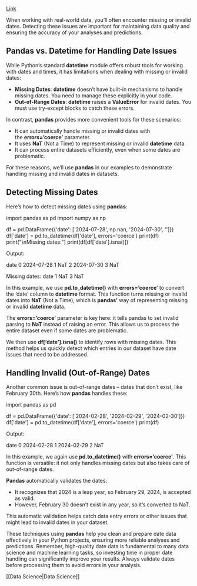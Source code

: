 [Link](https://www.statology.org/how-to-handle-missing-or-invalid-dates-in-python)

When working with real-world data, you’ll often encounter missing or invalid dates. Detecting these issues are important for maintaining data quality and ensuring the accuracy of your analyses and predictions.

## Pandas vs. Datetime for Handling Date Issues

While Python’s standard **datetime** module offers robust tools for working with dates and times, it has limitations when dealing with missing or invalid dates:

- **Missing Dates**: **datetime** doesn’t have built-in mechanisms to handle missing dates. You need to manage these explicitly in your code.
- **Out-of-Range Dates**: **datetime** raises a **ValueError** for invalid dates. You must use try-except blocks to catch these errors.

In contrast, **pandas** provides more convenient tools for these scenarios:

- It can automatically handle missing or invalid dates with the **errors=’coerce’** parameter.
- It uses **NaT** (Not a Time) to represent missing or invalid **datetime** data.
- It can process entire datasets efficiently, even when some dates are problematic.

For these reasons, we’ll use **pandas** in our examples to demonstrate handling missing and invalid dates in datasets.

## Detecting Missing Dates

Here’s how to detect missing dates using **pandas**:

import pandas as pd
import numpy as np

df = pd.DataFrame({'date': ['2024-07-28', np.nan, '2024-07-30', '']})
df['date'] = pd.to_datetime(df['date'], errors='coerce')
print(df)
print("\nMissing dates:")
print(df[df['date'].isna()])

Output:

date
0 2024-07-28
1        NaT
2 2024-07-30
3        NaT

Missing dates:
  date
1  NaT
3  NaT

In this example, we use **pd.to_datetime()** with **errors=’coerce**‘ to convert the ‘date’ column to **datetime** format. This function turns missing or invalid dates into **NaT** (Not a Time), which is **pandas’** way of representing missing or invalid **datetime** data.

The **errors=’coerce’** parameter is key here: it tells pandas to set invalid parsing to **NaT** instead of raising an error. This allows us to process the entire dataset even if some dates are problematic.

We then use **df[‘date’].isna()** to identify rows with missing dates. This method helps us quickly detect which entries in our dataset have date issues that need to be addressed.

## Handling Invalid (Out-of-Range) Dates

Another common issue is out-of-range dates – dates that don’t exist, like February 30th. Here’s how **pandas** handles these:

import pandas as pd

df = pd.DataFrame({'date': ['2024-02-28', '2024-02-29', '2024-02-30']})
df['date'] = pd.to_datetime(df['date'], errors='coerce')
print(df)

Output:

date
0 2024-02-28
1 2024-02-29
2        NaT

In this example, we again use **pd.to_datetime()** with **errors=’coerce’**. This function is versatile: it not only handles missing dates but also takes care of out-of-range dates.

**Pandas** automatically validates the dates:

- It recognizes that 2024 is a leap year, so February 29, 2024, is accepted as valid.
- However, February 30 doesn’t exist in any year, so it’s converted to NaT.

This automatic validation helps catch data entry errors or other issues that might lead to invalid dates in your dataset.

These techniques using **pandas** help you clean and prepare date data effectively in your Python projects, ensuring more reliable analyses and predictions. Remember, high-quality date data is fundamental to many data science and machine learning tasks, so investing time in proper date handling can significantly improve your results. Always validate dates before processing them to avoid errors in your analysis.

[[Data Science|Data Science]]
